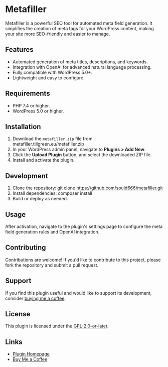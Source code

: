 # Metafiller

Metafiller is a powerful SEO tool for automated meta field generation. It simplifies the creation of meta tags for your WordPress content, making your site more SEO-friendly and easier to manage.

## Features
- Automated generation of meta titles, descriptions, and keywords.
- Integration with OpenAI for advanced natural language processing.
- Fully compatible with WordPress 5.0+.
- Lightweight and easy to configure.

## Requirements
- PHP 7.4 or higher.
- WordPress 5.0 or higher.

## Installation
1. Download the `metafiller.zip` file from metafiller.tillgreen.eu/metafiller.zip
2. In your WordPress admin panel, navigate to **Plugins > Add New**.
3. Click the **Upload Plugin** button, and select the downloaded ZIP file.
4. Install and activate the plugin.

## Development
1. Clone the repository: git clone https://github.com/sould666/metafiller.git
2. Install dependencies: composer install
3. Build or deploy as needed.




## Usage
After activation, navigate to the plugin's settings page to configure the meta field generation rules and OpenAI integration.

## Contributing
Contributions are welcome! If you'd like to contribute to this project, please fork the repository and submit a pull request.

## Support
If you find this plugin useful and would like to support its development, consider [buying me a coffee](https://buymeacoffee.com/mangielczyt).

## License
This plugin is licensed under the [GPL-2.0-or-later](LICENSE).

## Links
- [Plugin Homepage](https://metafiller.tillgreen.eu)
- [Buy Me a Coffee](https://buymeacoffee.com/mangielczyt)
